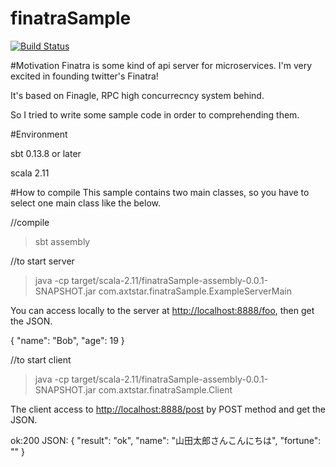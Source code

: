 # finatraSample

[![Build Status](https://travis-ci.org/axtstar/finatraSample.svg?branch=master)](https://travis-ci.org/axtstar/finatraSample)

#Motivation
Finatra is some kind of api server for microservices.
I'm very excited in founding twitter's Finatra!

It's based on Finagle, RPC high concurrecncy system behind.

So I tried to write some sample code in order to comprehending them.

#Environment

sbt 0.13.8 or later

scala 2.11

#How to compile
This sample contains two main classes, so you have to select one main class like the below.

//compile

>sbt assembly

//to start server

>java -cp target/scala-2.11/finatraSample-assembly-0.0.1-SNAPSHOT.jar com.axtstar.finatraSample.ExampleServerMain

You can access locally to the server at <a href='http://localhost:8888/foo'>http://localhost:8888/foo</a>, then get the JSON.

   {
      "name": "Bob",
      "age": 19
    }

//to start client

>java -cp target/scala-2.11/finatraSample-assembly-0.0.1-SNAPSHOT.jar com.axtstar.finatraSample.Client

The client access to <a href='http://localhost:8888/post'>http://localhost:8888/post</a> by POST method and get the JSON.

ok:200
JSON:
             {
             "result": "ok",
             "name": "山田太郎さんこんにちは",
             "fortune": ""
             }

